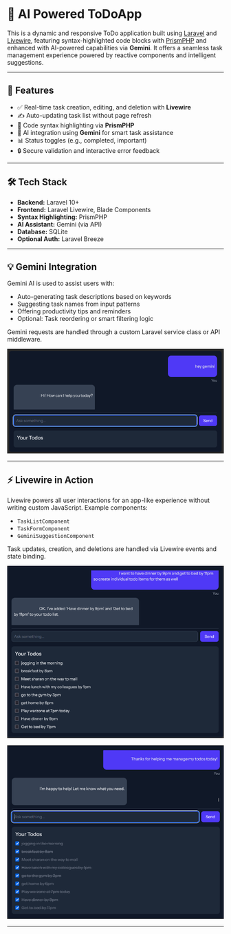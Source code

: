 # 📝 AI Powered ToDoApp

This is a dynamic and responsive ToDo application built using [Laravel](https://laravel.com/) and [Livewire](https://laravel-livewire.com/), featuring syntax-highlighted code blocks with [PrismPHP](https://github.com/PrismJS/prism) and enhanced with AI-powered capabilities via **Gemini**. It offers a seamless task management experience powered by reactive components and intelligent suggestions.

---

## 🚀 Features

- ✅ Real-time task creation, editing, and deletion with **Livewire**
- ✍️ Auto-updating task list without page refresh
- 🌈 Code syntax highlighting via **PrismPHP**
- 🤖 AI integration using **Gemini** for smart task assistance
- 📊 Status toggles (e.g., completed, important)
- 🔒 Secure validation and interactive error feedback

---

## 🛠️ Tech Stack

- **Backend:** Laravel 10+
- **Frontend:** Laravel Livewire, Blade Components
- **Syntax Highlighting:** PrismPHP
- **AI Assistant:** Gemini (via API)
- **Database:** SQLite
- **Optional Auth:** Laravel Breeze

---

## 💡 Gemini Integration

Gemini AI is used to assist users with:

- Auto-generating task descriptions based on keywords
- Suggesting task names from input patterns
- Offering productivity tips and reminders
- Optional: Task reordering or smart filtering logic

Gemini requests are handled through a custom Laravel service class or API middleware.

![App Preview](public/images/1.png)

---


## ⚡ Livewire in Action

Livewire powers all user interactions for an app-like experience without writing custom JavaScript. Example components:

- `TaskListComponent`
- `TaskFormComponent`
- `GeminiSuggestionComponent`

Task updates, creation, and deletions are handled via Livewire events and state binding.

![App Preview](public/images/3.png)

![App Preview](public/images/4.png)

---

